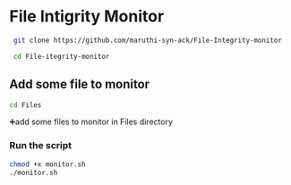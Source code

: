 # File Intigrity Monitor 

```bash
 git clone https://github.com/maruthi-syn-ack/File-Integrity-monitor
```

```bash
 cd File-itegrity-monitor
```
## Add some file to monitor
```bash
cd Files
```
➕add some files to monitor  in Files directory

### Run the script

```bash
chmod +x monitor.sh
./monitor.sh
```
